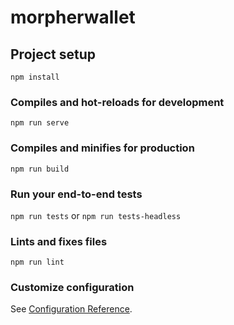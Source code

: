 # morpherwallet

## Project setup
```
npm install
```

### Compiles and hot-reloads for development
```
npm run serve
```

### Compiles and minifies for production
```
npm run build
```

### Run your end-to-end tests

`npm run tests` or `npm run tests-headless` 

### Lints and fixes files
```
npm run lint
```

### Customize configuration
See [Configuration Reference](https://cli.vuejs.org/config/).
